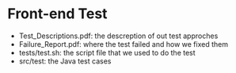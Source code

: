 # Front-end Test
- Test_Descriptions.pdf: the descreption of out test approches
- Failure_Report.pdf: where the test failed and how we fixed them
- tests/test.sh: the script file that we used to do the test
- src/test: the Java test cases
